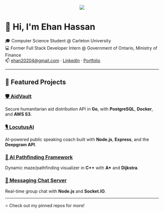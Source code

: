<p align="center">
  <img src="https://capsule-render.vercel.app/api?type=waving&color=0:00BFFF,100:1E90FF&height=180&section=header&text=Ehan%20Hassan&fontSize=42&fontColor=ffffff&animation=fadeIn&fontAlignY=35" />
</p>

# 👋 Hi, I'm Ehan Hassan

🎓 Computer Science Student @ Carleton University  
💻 Former Full Stack Developer Intern @ Government of Ontario, Ministry of Finance  
📫 ehan20204@gmail.com · [LinkedIn](https://linkedin.com/in/ehanhassan) · [Portfolio](http://ehanhassan.com)

---

## 🚀 Featured Projects

### [🛡️ AidVault](https://github.com/ehan5000/AidVault)  
Secure humanitarian aid distribution API in **Go**, with **PostgreSQL**, **Docker**, and **AWS S3**.

### [🎙️ LocutusAI](https://github.com/ehan5000/LocutusAI)  
AI-powered public speaking coach built with **Node.js**, **Express**, and the **Deepgram API**.

### [🧭 AI Pathfinding Framework](https://github.com/ehan5000/AI-Pathfinding-Framework)  
Dynamic maze/pathfinding visualizer in **C++** with **A\*** and **Dijkstra**.

### [💬 Messaging Chat Server](https://github.com/ehan5000/Private-Group-Messaging-Chat-Server)  
Real-time group chat with **Node.js** and **Socket.IO**.

---

⭐ Check out my pinned repos for more!
